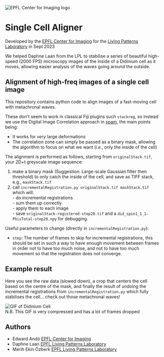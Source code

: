 ![EPFL Center for Imaging logo](https://imaging.epfl.ch/resources/logo-for-gitlab.svg)

# Single Cell Aligner
Developed by the [EPFL Center for Imaging](https://imaging.epfl.ch) for the [Living Patterns Laboratory](https://www.epfl.ch/labs/lpl/) in Sept 2023

We helped Daphne Laan from the LPL to stabilise a series of beautiful high-speed (2000 FPS) microscopy images of the inside of a Didinium cell as it moves, allowing easier analysis of the waves going around the outside.

## Alignment of high-freq images of a single cell image
This repository contains python code to align images of a fast-moving cell with metachronal waves.

These don't seem to work in classical Fiji plugins such `stackreg`, so instead we use the Digital Image Correlation approach in [spam](http://spam-project.gitlab.io/spam/), the main points being:
  - It works for *very* large deformations
  - The correlation zone can simply be passed as a binary mask, allowing the algorithm to focus on what we want (*i.e.*, only the inside of the cell)

The alignment is performed as follows, starting from `originalStack.tif`, your 2D+t greyscale image sequence:
  1. make a binary mask (Suggestion: Large-scale Gaussian filter then threshold) to only catch the inside of the cell, and save as TIFF stack, e.g., `maskStack.tif`
  2. call `incrementalRegistration.py originalStack.tif maskStack.tif` which will:\
    - do incremental registrations\
    - sum them up correctly\
    - apply them to each image\
    - save `originalStack-registered-step20.tif` and a `did_spin1_1_1-PhisTotal-step20.npy` for debugging.

Useful parameters to change (directly in `incrementalRegistration.py`):
  - `step`: The number of frames to skip for incremental registrations, this should be set in such a way to have enough movement between frames in order not to have too much noise, and not to have too much movement so that the registration does not converge.


## Example result
Here you see the raw data (slowed down), a crop that centers the cell based on the centre of the mask, and finally the result of undoing the incremental registrations from `incrementalRegistration.py` which fully stabilises the cell... check out those metachronal waves!

![GIF of Didinium Cell](images/illustration.gif)\
N.B. This GIF is very compressed and has a lot of frames dropped

## Authors
  - Edward Andò [EPFL Center for Imaging](https://imaging.epfl.ch)
  - Daphne Laan [EPFL Living Patterns Laboratory](https://www.epfl.ch/labs/lpl/)
  - Merih Ekin Özberk [EPFL Living Patterns Laboratory](https://www.epfl.ch/labs/lpl/)

